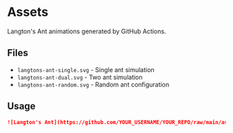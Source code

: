 # Assets

Langton's Ant animations generated by GitHub Actions.

## Files

- `langtons-ant-single.svg` - Single ant simulation
- `langtons-ant-dual.svg` - Two ant simulation
- `langtons-ant-random.svg` - Random ant configuration

## Usage

```markdown
![Langton's Ant](https://github.com/YOUR_USERNAME/YOUR_REPO/raw/main/assets/langtons-ant-single.svg)
```